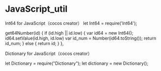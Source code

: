 # JavaScript_util

Int64 for JavaScript（cocos creator）
let Int64 = require('Int64');

get64Number(id) {
    if (id.high || id.low) {
        var id64 = new Int64();
        id64.setValue(id.high, id.low)
        var id_num = Number(id64.toString());
        return id_num;
    } else {
        return id;
    }
},
	
Dictionary for JavaScript（cocos creator）

let Dictionary = require("Dictionary");
let dictionary = new Dictionary();